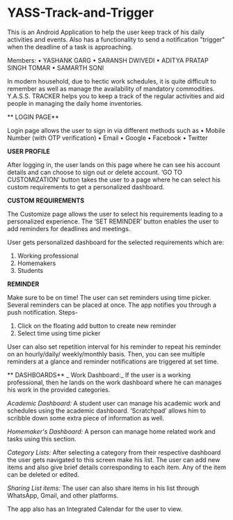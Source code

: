 # YASS-Track-and-Trigger

This is an Android Application to help the user keep track of his daily activities and events. Also has a functionality to send a notification "trigger" when the deadline of a task is approaching.

Members:
•	YASHANK GARG
•	SARANSH DWIVEDI
•	ADITYA PRATAP SINGH TOMAR 
•	SAMARTH SONI

In modern household, due to hectic work schedules, it is quite difficult to remember as well as manage the availability of mandatory commodities. Y.A.S.S. TRACKER helps you to keep a track of the regular activities and aid people in managing the daily home inventories.

**
LOGIN PAGE**

Login page allows the user to sign in via different methods such as
•	Mobile Number (with OTP verification)
•	Email
•	Google
•	Facebook
•	Twitter


**USER PROFILE**

After logging in, the user lands on this page where he can see his account details and can choose to sign out or delete account.
‘GO TO CUSTOMIZATION’ button takes the user to a page where he can select his custom requirements to get a personalized dashboard.


**CUSTOM REQUIREMENTS**

The Customize page allows the user to select his requirements leading to a personalized experience.
The ‘SET REMINDER’ button enables the user to add reminders for deadlines and meetings.

User gets personalized dashboard for the selected requirements which are:
1)	Working professional
2)	Homemakers
3)	Students


**REMINDER**

Make sure to be on time! The user can set reminders using time picker. Several reminders can be placed at once. The app notifies you through a push notification.
Steps-
1)	Click on the floating add button to create new reminder
2)	Select time using time picker

User can also set repetition interval for his reminder to repeat his reminder on an hourly/daily/ weekly/monthly basis.
Then, you can see multiple reminders at a glance and reminder notifications are triggered at set time.

**
DASHBOARDS**
_
Work Dashboard:_
If the user is a working professional, then he lands on the work dashboard where he can manages his work in the provided categories.

_Academic Dashboard:_
A student user can manage his academic work and schedules using the academic dashboard.
‘Scratchpad’ allows him to scribble down some extra piece of information as well.

_Homemaker's Dashboard:_
A person can manage home related work and tasks using this section. 

_Category Lists:_
After selecting a category from their respective dashboard the user gets navigated to this screen make his list.
The user can add new items and also give brief details corresponding to each item.
Any of the item can be deleted or edited.

_Sharing List items:_
The user can also share items in his list through WhatsApp, Gmail, and other platforms.

The app also has an Integrated Calendar for the user to view.
